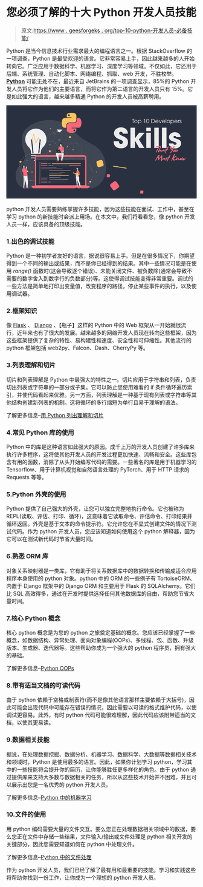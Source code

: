 # 您必须了解的十大 Python 开发人员技能

> 原文:[https://www . geesforgeks . org/top-10-python-开发人员-必备技能/](https://www.geeksforgeeks.org/top-10-python-developers-skills-that-you-must-know/)

Python 是当今信息技术行业需求最大的编程语言之一。根据 StackOverflow 的一项调查，Python 是最受欢迎的语言。它非常容易上手，因此越来越多的人开始转向它。广泛应用于数据科学、机器学习、深度学习等领域。不仅如此，它还用于后端、系统管理、自动化脚本、网络编程、抓取、web 开发，不胜枚举。 [**Python**](https://www.geeksforgeeks.org/python-language-introduction/) 可能无处不在，最近来自 JetBrains 的一项调查显示，85%的 Python 开发人员将它作为他们的主要语言，而将它作为第二语言的开发人员只有 15%。它是如此强大的语言，越来越多精通 Python 的开发人员被高薪聘用。

![Top-10-Python-Developers-Skills-That-You-Must-Know](img/e6614871f9554cbfb074d32ed3158a7f.png)

python 开发人员需要熟练掌握许多技能，因为这些技能在面试、工作中，甚至在学习 python 的新技能时会派上用场。在本文中，我们将看看您，像 python 开发人员一样，应该具备的顶级技能。

### 1.出色的调试技能

Python 是一种初学者友好的语言，据说很容易上手。但是在很多情况下，你期望得到一个不同的输出或结果，而不是你已经得到的结果。其中一些情况可能是在使用 *range()* 函数时(这会导致逐个错误)、未能关闭文件、被负数除(通常会导致不需要的数字舍入到数字行的负数部分)等。这使得调试技能变得非常重要。调试的一些方法是简单地打印出变量值，改变程序的路径，停止某些事件的执行，以及使用调试器。

### 2.框架知识

像 [Flask](https://www.geeksforgeeks.org/flask-creating-first-simple-application/) 、 [Django](https://www.geeksforgeeks.org/django-introduction-and-installation/) 、【瓶子】这样的 Python 中的 Web 框架从一开始就很流行，近年来也有了很大的发展。越来越多的网络开发人员现在转向这些框架，因为这些框架提供了复杂的特性、易构建性和速度、安全性和可伸缩性。其他流行的 python 框架包括 web2py、Falcon、Dash、CherryPy 等。

### 3.列表理解和切片

切片和列表理解是 Python 中最强大的特性之一。切片应用于字符串和列表，负责切出列表或字符串的一部分或子集。它可以防止您使用难看的 if 条件循环遍历索引，并使代码看起来优雅。另一方面，列表理解是一种基于现有列表或字符串等其他结构创建新列表的机制。这将循环的多行缩短为单行且易于理解的语法。

了解更多信息–[用 Python 列出理解和切片](https://www.geeksforgeeks.org/python-list-comprehension-and-slicing/)

### 4.常见 Python 库的使用

Python 中的库是这种语言如此强大的原因。成千上万的开发人员创建了许多库来执行许多程序，这将使其他开发人员的开发过程更加快速、流畅和安全。这些库包含有用的函数，消除了从头开始编写代码的需要。一些著名的库是用于机器学习的 Tensorflow、用于计算机视觉和自然语言处理的 PyTorch、用于 HTTP 请求的 Requests 等等。

### 5.Python 外壳的使用

Python 提供了自己强大的外壳，让您可以独立完整地执行命令。它也被称为 REPL(读取、评估、打印、循环)，这意味着它读取命令、评估命令、打印结果并循环返回。外壳是基于文本的命令提示符。它允许您在不显式创建文件的情况下测试代码。作为 python 开发人员，您应该知道如何使用这个 python 解释器，因为它可以在测试新代码时节省大量时间。

### 6.熟悉 ORM 库

对象关系映射器是一类库，它有助于将关系数据库中的数据转换和传输成适合应用程序本身使用的 python 对象。python 中的 ORM 的一些例子有 TortoiseORM、内置于 Django 框架中的 Django ORM 和主要用于 Flask 的 SQLAlchemy。它们比 SQL 高效得多，通过在开发时提供选择任何其他数据库的自由，帮助您节省大量时间。

### 7.核心 Python 概念

核心 python 概念是为您的 python 之旅奠定基础的概念。您应该已经掌握了一些概念，如数据结构、异常处理、面向对象编程(OOPs)、多线程、包、函数、升级版本、生成器、迭代器等。这些帮助你成为一个强大的 python 程序员，拥有强大的基础。

了解更多信息–[Python OOPs](https://www.geeksforgeeks.org/python-programming-language/#Object%20Oriented%20Concepts)

### 8.带有适当文档的可读代码

由于 python 依赖于空格或制表符(而不是像其他语言那样主要依赖于大括号)，因此可能会出现代码中可能存在错误的情况，因此需要以可读的格式维护代码，以使调试更容易。此外，有时 python 代码可能很难理解，因此代码应该附带适当的文档，以使其更易读。

### 9.数据相关技能

据说，在处理数据挖掘、数据分析、机器学习、数据科学、大数据等数据相关技术和领域时，Python 是使用最多的语言。因此，如果你计划学习 python，学习其中的一些技能将会提升你的简历，让你能够胜任更多样化的角色。由于 python 通过提供库来支持大多数与数据相关的任务，所以从这些技术开始并不困难，并且可以展示出您是一名优秀的 python 开发人员。

了解更多信息–[Python 中的机器学习](https://www.geeksforgeeks.org/introduction-machine-learning-using-python/)

### 10.文件的使用

用 python 编码需要大量的文件交互。要么您正在处理数据相关领域中的数据，要么您正在文件中存储一些结果，文件输入/输出或文件处理是 python 相关开发的关键部分，因此您需要知道如何在 python 中处理文件。

了解更多信息–[Python 中的文件处理](https://www.geeksforgeeks.org/file-handling-python/)

作为 python 开发人员，我们已经了解了最有用和最重要的技能。学习和实践这些将帮助你找到一份工作，让你成为一个理想的 python 开发人员。